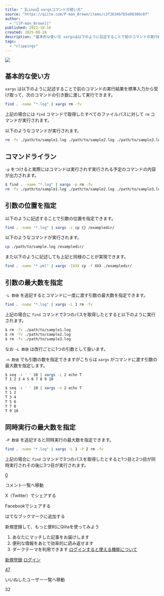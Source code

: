 ```yaml
---
title: "【Linux】xargsコマンドの使い方"
source: "https://qiita.com/P-man_Brown/items/c3f2634b7b5e08306c8f"
author:
  - "[[P-man_Brown]]"
published: 2022-10-10
created: 2025-08-26
description: "基本的な使い方 xargsは以下のように記述することで前のコマンドの実行結果を標準入力から受け取って、次のコマンドの引き数に渡して実行できます。 find . -name \"*.log\" | xargs rm -fv 上記の場合にはfindコマンドで取得したすべてのファ..."
tags:
  - "clippings"
---
```

![](https://relay-dsp.ad-m.asia/dmp/sync/bizmatrix?pid=c3ed207b574cf11376&d=x18o8hduaj&uid=)

## 基本的な使い方

`xargs` は以下のように記述することで前のコマンドの実行結果を標準入力から受け取って、次のコマンドの引き数に渡して実行できます。

```bash
find . -name "*.log" | xargs rm -fv
```

上記の場合には `find` コマンドで取得したすべてのファイルパスに対して `rm` コマンドが実行されます。

以下のようなコマンドが実行されます。

```bash
rm -fv ./path/to/sample1.log ./path/to/sample2.log ./path/to/sample3.log
```

## コマンドライラン

`-p` をつけると実際にはコマンドは実行されず実行される予定のコマンドの内容が出力されます。

```bash
$ find . -name "*.log" | xargs -p rm -fv
rm -fv ./path/to/sample1.log ./path/to/sample2.log ./path/to/sample3.log?...
```

## 引数の位置を指定

以下のように記述することで引数の位置を指定できます。

```bash
find . -name "*.log" | xargs -i cp {} /exampledir/
```

以下のようなコマンドが実行されます。

```bash
cp ./path/to/sample.log /exampledir/
```

また以下のように記述しても上記と同様のことが実現できます。

```bash
find . -name "*.yml" | xargs -IXXX cp -f XXX ./exampledir/
```

## 引数の最大数を指定

`-L 数値` を追記するとコマンドに一度に渡す引数の最大数を指定できます。

```bash
find . -name "*.log" | xargs -L 1 rm -fv
```

上記の場合に `find` コマンドで3つのパスを取得したとすると以下のように実行されます。

```bash
$ rm -fv ./path/to/sample1.log
$ rm -fv ./path/to/sample2.log
$ rm -fv ./path/to/sample3.log
```

なお `-L 数値` は改行ごとに1つの引数として扱います。

`-n 数値` でも引数の数を指定できますがこちらは `xargs` がコマンドに渡す引数の最大数を指定します。

```bash
$ seq -s ' ' 10 | xargs -L 2 echo T
T 1 2 3 4 5 6 7 8 9 10

$ seq -s ' ' 10 | xargs -n 2 echo T
T 1 2
T 3 4
T 5 6
T 7 8
T 9 10
```

## 同時実行の最大数を指定

`-P 数値` を追記すると同時実行の最大数を指定できます。

```bash
find . -name "*.log" | xargs -L 1 -P 2 rm -fv
```

上記の場合に `find` コマンドで3つのパスを取得したとすると1つ目と2つ目が同時実行されその後に3つ目が実行されます。

[0](https://qiita.com/P-man_Brown/items/#comments)

コメント一覧へ移動

X（Twitter）でシェアする

Facebookでシェアする

はてなブックマークに追加する

新規登録して、もっと便利にQiitaを使ってみよう

1. あなたにマッチした記事をお届けします
2. 便利な情報をあとで効率的に読み返せます
3. ダークテーマを利用できます
[ログインすると使える機能について](https://help.qiita.com/ja/articles/qiita-login-user)

[新規登録](https://qiita.com/signup?callback_action=login_or_signup&redirect_to=%2FP-man_Brown%2Fitems%2Fc3f2634b7b5e08306c8f&realm=qiita) [ログイン](https://qiita.com/login?callback_action=login_or_signup&redirect_to=%2FP-man_Brown%2Fitems%2Fc3f2634b7b5e08306c8f&realm=qiita)

[47](https://qiita.com/P-man_Brown/items/c3f2634b7b5e08306c8f/likers)

いいねしたユーザー一覧へ移動

32